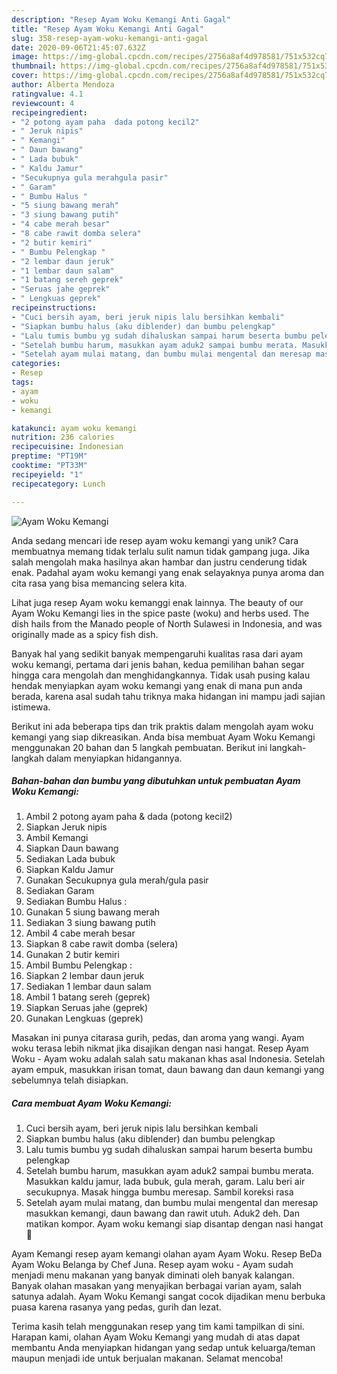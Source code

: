 ```yaml
---
description: "Resep Ayam Woku Kemangi Anti Gagal"
title: "Resep Ayam Woku Kemangi Anti Gagal"
slug: 358-resep-ayam-woku-kemangi-anti-gagal
date: 2020-09-06T21:45:07.632Z
image: https://img-global.cpcdn.com/recipes/2756a8af4d978581/751x532cq70/ayam-woku-kemangi-foto-resep-utama.jpg
thumbnail: https://img-global.cpcdn.com/recipes/2756a8af4d978581/751x532cq70/ayam-woku-kemangi-foto-resep-utama.jpg
cover: https://img-global.cpcdn.com/recipes/2756a8af4d978581/751x532cq70/ayam-woku-kemangi-foto-resep-utama.jpg
author: Alberta Mendoza
ratingvalue: 4.1
reviewcount: 4
recipeingredient:
- "2 potong ayam paha  dada potong kecil2"
- " Jeruk nipis"
- " Kemangi"
- " Daun bawang"
- " Lada bubuk"
- " Kaldu Jamur"
- "Secukupnya gula merahgula pasir"
- " Garam"
- " Bumbu Halus "
- "5 siung bawang merah"
- "3 siung bawang putih"
- "4 cabe merah besar"
- "8 cabe rawit domba selera"
- "2 butir kemiri"
- " Bumbu Pelengkap "
- "2 lembar daun jeruk"
- "1 lembar daun salam"
- "1 batang sereh geprek"
- "Seruas jahe geprek"
- " Lengkuas geprek"
recipeinstructions:
- "Cuci bersih ayam, beri jeruk nipis lalu bersihkan kembali"
- "Siapkan bumbu halus (aku diblender) dan bumbu pelengkap"
- "Lalu tumis bumbu yg sudah dihaluskan sampai harum beserta bumbu pelengkap"
- "Setelah bumbu harum, masukkan ayam aduk2 sampai bumbu merata. Masukkan kaldu jamur, lada bubuk, gula merah, garam. Lalu beri air secukupnya. Masak hingga bumbu meresap. Sambil koreksi rasa"
- "Setelah ayam mulai matang, dan bumbu mulai mengental dan meresap masukkan kemangi, daun bawang dan rawit utuh. Aduk2 deh. Dan matikan kompor. Ayam woku kemangi siap disantap dengan nasi hangat 🤤"
categories:
- Resep
tags:
- ayam
- woku
- kemangi

katakunci: ayam woku kemangi 
nutrition: 236 calories
recipecuisine: Indonesian
preptime: "PT19M"
cooktime: "PT33M"
recipeyield: "1"
recipecategory: Lunch

---
```



![Ayam Woku Kemangi](https://img-global.cpcdn.com/recipes/2756a8af4d978581/751x532cq70/ayam-woku-kemangi-foto-resep-utama.jpg)

Anda sedang mencari ide resep ayam woku kemangi yang unik? Cara membuatnya memang tidak terlalu sulit namun tidak gampang juga. Jika salah mengolah maka hasilnya akan hambar dan justru cenderung tidak enak. Padahal ayam woku kemangi yang enak selayaknya punya aroma dan cita rasa yang bisa memancing selera kita.

Lihat juga resep Ayam woku kemanggi enak lainnya. The beauty of our Ayam Woku Kemangi lies in the spice paste (woku) and herbs used. The dish hails from the Manado people of North Sulawesi in Indonesia, and was originally made as a spicy fish dish.

Banyak hal yang sedikit banyak mempengaruhi kualitas rasa dari ayam woku kemangi, pertama dari jenis bahan, kedua pemilihan bahan segar hingga cara mengolah dan menghidangkannya. Tidak usah pusing kalau hendak menyiapkan ayam woku kemangi yang enak di mana pun anda berada, karena asal sudah tahu triknya maka hidangan ini mampu jadi sajian istimewa.


Berikut ini ada beberapa tips dan trik praktis dalam mengolah ayam woku kemangi yang siap dikreasikan. Anda bisa membuat Ayam Woku Kemangi menggunakan 20 bahan dan 5 langkah pembuatan. Berikut ini langkah-langkah dalam menyiapkan hidangannya.

<!--inarticleads1-->

##### Bahan-bahan dan bumbu yang dibutuhkan untuk pembuatan Ayam Woku Kemangi:

1. Ambil 2 potong ayam paha &amp; dada (potong kecil2)
1. Siapkan  Jeruk nipis
1. Ambil  Kemangi
1. Siapkan  Daun bawang
1. Sediakan  Lada bubuk
1. Siapkan  Kaldu Jamur
1. Gunakan Secukupnya gula merah/gula pasir
1. Sediakan  Garam
1. Sediakan  Bumbu Halus :
1. Gunakan 5 siung bawang merah
1. Sediakan 3 siung bawang putih
1. Ambil 4 cabe merah besar
1. Siapkan 8 cabe rawit domba (selera)
1. Gunakan 2 butir kemiri
1. Ambil  Bumbu Pelengkap :
1. Siapkan 2 lembar daun jeruk
1. Sediakan 1 lembar daun salam
1. Ambil 1 batang sereh (geprek)
1. Siapkan Seruas jahe (geprek)
1. Gunakan  Lengkuas (geprek)


Masakan ini punya citarasa gurih, pedas, dan aroma yang wangi. Ayam woku terasa lebih nikmat jika disajikan dengan nasi hangat. Resep Ayam Woku - Ayam woku adalah salah satu makanan khas asal Indonesia. Setelah ayam empuk, masukkan irisan tomat, daun bawang dan daun kemangi yang sebelumnya telah disiapkan. 

<!--inarticleads2-->

##### Cara membuat Ayam Woku Kemangi:

1. Cuci bersih ayam, beri jeruk nipis lalu bersihkan kembali
1. Siapkan bumbu halus (aku diblender) dan bumbu pelengkap
1. Lalu tumis bumbu yg sudah dihaluskan sampai harum beserta bumbu pelengkap
1. Setelah bumbu harum, masukkan ayam aduk2 sampai bumbu merata. Masukkan kaldu jamur, lada bubuk, gula merah, garam. Lalu beri air secukupnya. Masak hingga bumbu meresap. Sambil koreksi rasa
1. Setelah ayam mulai matang, dan bumbu mulai mengental dan meresap masukkan kemangi, daun bawang dan rawit utuh. Aduk2 deh. Dan matikan kompor. Ayam woku kemangi siap disantap dengan nasi hangat 🤤


Ayam Kemangi resep ayam kemangi olahan ayam Ayam Woku. Resep BeDa Ayam Woku Belanga by Chef Juna. Resep ayam woku - Ayam sudah menjadi menu makanan yang banyak diminati oleh banyak kalangan. Banyak olahan masakan yang menyajikan berbagai varian ayam, salah satunya adalah. Ayam Woku Kemangi sangat cocok dijadikan menu berbuka puasa karena rasanya yang pedas, gurih dan lezat. 

Terima kasih telah menggunakan resep yang tim kami tampilkan di sini. Harapan kami, olahan Ayam Woku Kemangi yang mudah di atas dapat membantu Anda menyiapkan hidangan yang sedap untuk keluarga/teman maupun menjadi ide untuk berjualan makanan. Selamat mencoba!
